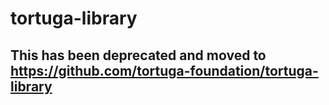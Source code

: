 # tortuga-library

## This has been deprecated and moved to https://github.com/tortuga-foundation/tortuga-library
